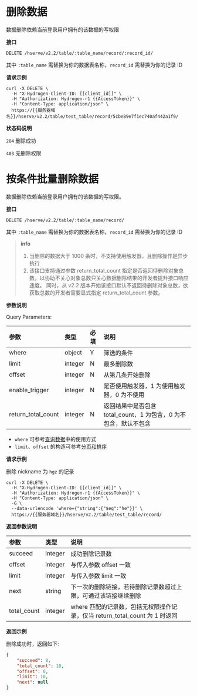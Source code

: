 # 删除数据

数据删除依赖当前登录用户拥有的该数据的写权限

**接口**

`DELETE /hserve/v2.2/table/:table_name/record/:record_id/`

其中 `:table_name` 需替换为你的数据表名称，`record_id` 需替换为你的记录 ID

**请求示例**

```shell
curl -X DELETE \
  -H "X-Hydrogen-Client-ID: [[client_id]]" \
  -H "Authorization: Hydrogen-r1 {{AccessToken}}" \
  -H "Content-Type: application/json" \
  https://{{服务器域名}}/hserve/v2.2/table/test_table/record/5cbe89e7f1ec740af442a1f9/
```

**状态码说明**

`204` 删除成功

`403` 无删除权限


# 按条件批量删除数据

数据删除依赖当前登录用户拥有的该数据的写权限。

**接口**

`DELETE /hserve/v2.2/table/:table_name/record/`

其中 `:table_name` 需替换为你的数据表名称，`record_id` 需替换为你的记录 ID

> **info**
> 1. 当删除的数据大于 1000 条时，不支持使用触发器，且删除操作是异步执行
> 2. 该接口支持通过参数 return_total_count 指定是否返回待删除对象总数，以协助不关心对象总数只关心数据删除结果的开发者提升接口响应速度。
同时，从 v2.2 版本开始该接口默认不返回待删除对象总数，欲获取总数的开发者需要显式指定 return_total_count 参数。

**参数说明**

Query Parameters:

| 参数           | 类型    | 必填 | 说明                                       |
| :------------- | :------ | :--- | :----------------------------------------- |
| where          | object  | Y    | 筛选的条件                                 |
| limit          | integer | N    | 最多删除数                                 |
| offset         | integer | N    | 从第几条开始删除                           |
| enable_trigger | integer | N    | 是否使用触发器，1 为使用触发器，0 为不使用 |
| return_total_count   | integer | N   | 返回结果中是否包含 total_count，1 为包含，0 为不包含，默认不包含 |

- `where` 可参考[查询数据](./query-record.md)中的使用方式
- `limit`、`offset` 的构造可参考[分页和排序](./limit-and-order.md)

**请求示例**

删除 nickname 为 `hgz` 的记录

```shell
curl -X DELETE \
  -H "X-Hydrogen-Client-ID: [[client_id]]" \
  -H "Authorization: Hydrogen-r1 {{AccessToken}}" \
  -H "Content-Type: application/json" \
  -G \
  --data-urlencode 'where={"string":{"$eq":"he"}}' \
  https://{{服务器域名}}/hserve/v2.2/table/test_table/record/
```

**返回参数说明**

| 参数              | 类型      | 说明                       |
| :--------------- | :-------  | :-----------------------  |
| succeed          |  integer  | 成功删除记录数               |
| offset           |  integer  |  与传入参数 offset 一致     |
| limit            |  integer  |  与传入参数 limit 一致       |
| next             |  string   |  下一次的删除链接，若待删除记录数超过上限，可通过该链接继续删除 |
| total_count      |  integer  |  where 匹配的记录数，包括无权限操作记录，仅当 return_total_count 为 1 时返回  |

**返回示例**

删除成功时，返回如下:
```json
{
    "succeed": 8,
    "total_count": 10,
    "offset": 0,
    "limit": 10,
    "next": null
}
```